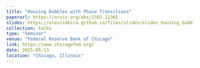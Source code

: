 ```yaml
---
title: "Housing Bubbles with Phase Transitions"
paperurl: https://arxiv.org/abs/2303.11365
slides: https://alexisakira.github.io/files/slides/slides_housing_bubble.pdf
collection: talks
type: "Seminar"
venue: "Federal Reserve Bank of Chicago"
link: https://www.chicagofed.org/
date: 2025-05-13
location: "Chicago, Illinois"
---
```

